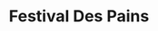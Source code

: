 ---
title: "Festival Des Pains"
url: /paris/festival-des-pains-boulevard-de-la-villette/
shop: boulangerie
---